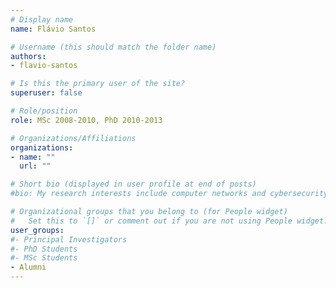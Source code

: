 ```yaml
---
# Display name
name: Flávio Santos

# Username (this should match the folder name)
authors:
- flavio-santos

# Is this the primary user of the site?
superuser: false

# Role/position
role: MSc 2008-2010, PhD 2010-2013

# Organizations/Affiliations
organizations:
- name: ""
  url: ""

# Short bio (displayed in user profile at end of posts)
#bio: My research interests include computer networks and cybersecurity.

# Organizational groups that you belong to (for People widget)
#   Set this to `[]` or comment out if you are not using People widget.
user_groups:
#- Principal Investigators
#- PhD Students
#- MSc Students
- Alumni
---
```

